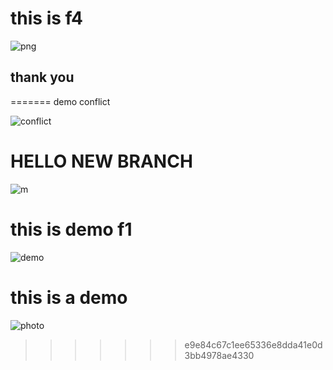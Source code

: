 
# this is f4

![png](https://encrypted-tbn0.gstatic.com/images?q=tbn:ANd9GcRdgy6WATYv7lTug_doNPjDv3neyAiU-GXhXQ&usqp=CAU)

## thank you
=======
demo conflict

![conflict](https://assets.fireside.fm/file/fireside-images/podcasts/images/0/02d84890-e58d-43eb-ab4c-26bcc8524289/cover_medium.jpg?v=1)
# HELLO NEW BRANCH 

![m](https://p4.wallpaperbetter.com/wallpaper/500/442/354/outrun-vaporwave-hd-wallpaper-preview.jpg)
# this is demo f1
![demo](https://lh3.googleusercontent.com/proxy/l1VO-62sWp1q4kN4CHzxfpGMbotY7vBIRoBvccQFFLusykQHI3Ih509kNZ0MnRN16hrjSqjkytDjAzfEBDS7IAgYurN3GbJzTv_e0O9vvxGN-8A83ZH0)

# this is a demo

![photo](https://st.depositphotos.com/1049691/4267/i/950/depositphotos_42673487-stock-photo-fresh-orange.jpg)
>>>>>>> e9e84c67c1ee65336e8dda41e0d3bb4978ae4330
